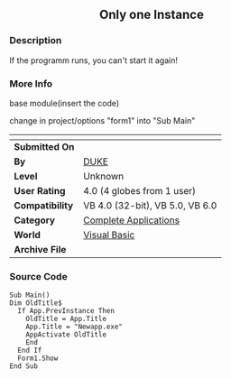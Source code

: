 ﻿<div align="center">

## Only one Instance


</div>

### Description

If the programm runs, you can't start it again!
 
### More Info
 
base module(insert the code)

change in project/options "form1" into "Sub Main"


<span>             |<span>
---                |---
**Submitted On**   |
**By**             |[DUKE](https://github.com/Planet-Source-Code/PSCIndex/blob/master/ByAuthor/duke.md)
**Level**          |Unknown
**User Rating**    |4.0 (4 globes from 1 user)
**Compatibility**  |VB 4\.0 \(32\-bit\), VB 5\.0, VB 6\.0
**Category**       |[Complete Applications](https://github.com/Planet-Source-Code/PSCIndex/blob/master/ByCategory/complete-applications__1-27.md)
**World**          |[Visual Basic](https://github.com/Planet-Source-Code/PSCIndex/blob/master/ByWorld/visual-basic.md)
**Archive File**   |[](https://github.com/Planet-Source-Code/duke-only-one-instance__1-973/archive/master.zip)





### Source Code

```
Sub Main()
Dim OldTitle$
  If App.PrevInstance Then
    OldTitle = App.Title
    App.Title = "Newapp.exe"
    AppActivate OldTitle
    End
  End If
  Form1.Show
End Sub
```

